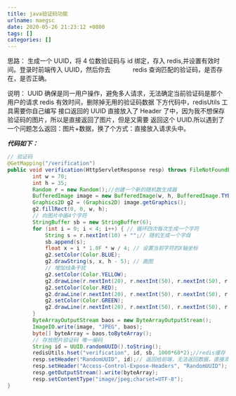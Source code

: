 ```yaml
---
title: java验证码功能
urlname: maegsc
date: 2020-05-26 21:23:12 +0800
tags: []
categories: []
---
```


思路：
生成一个 UUID，将 4 位数验证码与 id 绑定，存入 redis,并设置有效时间。登录时前端传入 UUID，然后你去             redis 查询匹配的验证码，是否存在，是否正确。

说明：
UUID 确保是同一用户操作，避免多人请求，无法确定当前验证码是那个用户的请求
redis 有效时间，删除掉无用的验证码数据
下方代码中，redisUtils 工具需要你自己编写
接口返回的 UUID 直接放入了 Header 了中，因为我不想保存验证码的图片，所以是直接返回了图片，但是又需要 返回这个 UUID.所以遇到了一个问题怎么返回：图片+数据，换了个方式：直接放入请求头中。

_**代码如下：**_

```java
// 验证码
@GetMapping("/verification")
public void verification(HttpServletResponse resp) throws FileNotFoundException, IOException {
        int w = 70;
        int h = 35;
        Random r = new Random();//创建一个新的随机数生成器
        BufferedImage image = new BufferedImage(w, h, BufferedImage.TYPE_INT_RGB);
        Graphics2D g2 = (Graphics2D) image.getGraphics();
        g2.fillRect(0, 0, w, h);
        // 向图片中画4个字符
        StringBuffer sb = new StringBuffer(6);
        for (int i = 0; i < 4; i++) { // 循环四次每次生成一个字符
            String s = r.nextInt(10) + "";// 随机生成一个字母
            sb.append(s);
            float x = i * 1.0F * w / 4; // 设置当前字符的X轴坐标
            g2.setColor(Color.BLUE);
            g2.drawString(s, x, h - 5); // 画图
            // 增加线条干扰
            g2.setColor(Color.YELLOW);
            g2.drawLine(r.nextInt(20), r.nextInt(50), r.nextInt(50), r.nextInt(50));
            g2.setColor(Color.RED);
            g2.drawLine(r.nextInt(20), r.nextInt(50), r.nextInt(50), r.nextInt(50));
            g2.setColor(Color.GREEN);
            g2.drawLine(r.nextInt(20), r.nextInt(50), r.nextInt(50), r.nextInt(50));
        }
        ByteArrayOutputStream baos = new ByteArrayOutputStream();
        ImageIO.write(image, "JPEG", baos);
        byte[] byteArray = baos.toByteArray();
        // 存放图片验证码 唯一编码
        String id = UUID.randomUUID().toString();
        redisUtils.hset("verification", id, sb, 1000*60*2);//redis缓存
        resp.setHeader("RandomUUID", id);// 返回给前端，无法返回数据，直接添加在header中
        resp.setHeader("Access-Control-Expose-Headers", "RandomUUID");
        resp.getOutputStream().write(byteArray);
        resp.setContentType("image/jpeg;charset=UTF-8");
}

```
